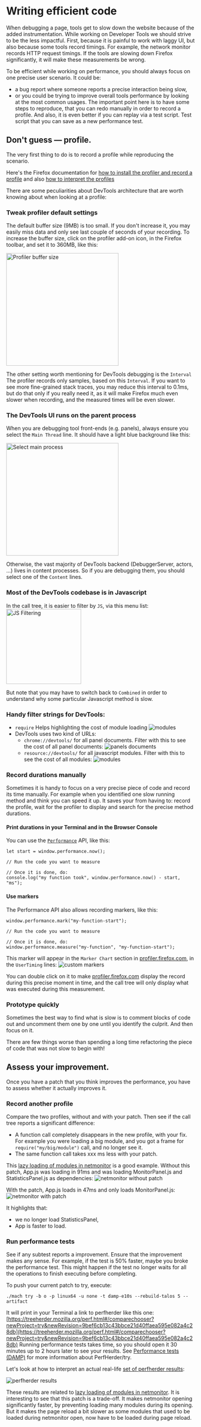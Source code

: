 # Writing efficient code

When debugging a page, tools get to slow down the website because of the added instrumentation.
While working on Developer Tools we should strive to be the less impactful.
First, because it is painful to work with laggy UI, but also because some tools record timings.
For example, the network monitor records HTTP request timings.
If the tools are slowing down Firefox significantly, it will make these measurements be wrong.

To be efficient while working on performance, you should always focus on one precise user scenario.
It could be:
* a bug report where someone reports a precise interaction being slow,
* or you could be trying to improve overall tools performance by looking at the most common usages.
The important point here is to have some steps to reproduce, that you can redo manually in order to record a profile.
And also, it is even better if you can replay via a test script. Test script that you can save as a new performance test.

## Don't guess — profile.

The very first thing to do is to record a profile while reproducing the scenario.

Here's the Firefox documentation for [how to install the profiler and record a profile](https://developer.mozilla.org/docs/Mozilla/Performance/Reporting_a_Performance_Problem) and also [how to interpret the profiles](https://developer.mozilla.org/docs/Mozilla/Performance/Profiling_with_the_Built-in_Profiler#Understanding_Profiles)

There are some peculiarities about DevTools architecture that are worth knowing about when looking at a profile:

### Tweak profiler default settings

The default buffer size (9MB) is too small. If you don't increase it, you may easily miss data and only see last couple of seconds of your recording.
To increase the buffer size, click on the profiler add-on icon, in the Firefox toolbar, and set it to 360MB, like this:

  <img src="performance/profiler-buffer-size.png" alt="Profiler buffer size" style="width: 300px" />

The other setting worth mentioning for DevTools debugging is the `Interval`
The profiler records only samples, based on this `Interval`.
If you want to see more fine-grained stack traces, you may reduce this interval to 0.1ms,
but do that only if you really need it, as it will make Firefox much even slower when recording,
and the measured times will be even slower.

### The DevTools UI runs on the parent process

When you are debugging tool front-ends (e.g. panels), always ensure you select the `Main Thread` line.
It should have a light blue background like this:

  <img src="performance/profiler-main-thread.png" alt="Select main process" style="width: 300px" />

Otherwise, the vast majority of DevTools backend (DebuggerServer, actors, ...) lives in content processes.
So if you are debugging them, you should select one of the `Content` lines.

### Most of the DevTools codebase is in Javascript

In the call tree, it is easier to filter by `JS`, via this menu list:
  <img src="performance/profiler-filter-js.png" alt="JS Filtering" style="width: 200px" />

But note that you may have to switch back to `Combined` in order to understand why some particular Javascript method is slow.

### Handy filter strings for DevTools:

  * `require`
    Helps highlighting the cost of module loading
     ![modules](performance/profiler-filter-require.png)
  * DevTools uses two kind of URLs:
    * `chrome://devtools/` for all panel documents. Filter with this to see the cost of all panel documents:
      ![panels documents](performance/profiler-chrome-url.png)
    * `resource://devtools/` for all javascript modules. Filter with this to see the cost of all modules:
      ![modules](performance/profiler-resource-url.png)

### Record durations manually

Sometimes it is handy to focus on a very precise piece of code and record its time manually.
For example when you identified one slow running method and think you can speed it up.
It saves your from having to: record the profile, wait for the profiler to display and search for the precise method durations.

#### Print durations in your Terminal and in the Browser Console

You can use the [`Performance`](https://developer.mozilla.org/docs/Web/API/Performance) API, like this:
```
let start = window.performance.now();

// Run the code you want to measure

// Once it is done, do:
console.log("my function took", window.performance.now() - start, "ms");
```

#### Use markers

The Performance API also allows recording markers, like this:
```
window.performance.mark("my-function-start");

// Run the code you want to measure

// Once it is done, do:
window.performance.measure("my-function", "my-function-start");
```

This marker will appear in the `Marker Chart` section in [profiler.firefox.com](https://profiler.firefox.com), in the `UserTiming` lines:
  ![custom markers](performance/profiler-custom-markers.png)

You can double click on it to make [profiler.firefox.com](https://profiler.firefox.com) display the record during this precise moment in time,
and the call tree will only display what was executed during this measurement.

### Prototype quickly

Sometimes the best way to find what is slow is to comment blocks of code out
and uncomment them one by one until you identify the culprit. And then focus on it.

There are few things worse than spending a long time refactoring the piece of code that was not slow to begin with!

## Assess your improvement.

Once you have a patch that you think improves the performance, you have to assess whether it actually improves it.

### Record another profile

Compare the two profiles, without and with your patch.
Then see if the call tree reports a significant difference:
* A function call completely disappears in the new profile, with your fix.
  For example you were loading a big module, and you got a frame for `require("my/big/module")` call, and no longer see it.
* The same function call takes xxx ms less with your patch.

This [lazy loading of modules in netmonitor](https://bugzilla.mozilla.org/show_bug.cgi?id=1420289) is a good example.
Without this patch, App.js was loading in 91ms and was loading MonitorPanel.js and StatisticsPanel.js as dependencies:
  ![netmonitor without patch](performance/profiler-netmonitor-open.png)

With the patch, App.js loads in 47ms and only loads MonitorPanel.js:
  ![netmonitor with patch](performance/profiler-netmon-open-fixed.png)

It highlights that:
 * we no longer load StatisticsPanel,
 * App is faster to load.

### Run performance tests

See if any subtest reports a improvement. Ensure that the improvement makes any sense.
For example, if the test is 50% faster, maybe you broke the performance test.
This might happen if the test no longer waits for all the operations to finish executing before completing.

To push your current patch to try, execute:
```
./mach try -b o -p linux64 -u none -t damp-e10s --rebuild-talos 5 --artifact
```
It will print in your Terminal a link to perfherder like this one:
[https://treeherder.mozilla.org/perf.html#/comparechooser?newProject=try&newRevision=9bef6cb13c43bbce21d40ffaea595e082a4c28db](https://treeherder.mozilla.org/perf.html#/comparechooser?newProject=try&newRevision=9bef6cb13c43bbce21d40ffaea595e082a4c28db)
Running performance tests takes time, so you should open it 30 minutes up to 2 hours later to see your results.
See [Performance tests (DAMP)](../tests/performance-tests.md) for more information about PerfHerder/try.

Let's look at how to interpret an actual real-life [set of perfherder results](https://treeherder.mozilla.org/perf.html#/comparesubtest?originalProject=mozilla-central&newProject=try&newRevision=9bef6cb13c43bbce21d40ffaea595e082a4c28db&originalSignature=edaec66500db21d37602c99daa61ac983f21a6ac&newSignature=edaec66500db21d37602c99daa61ac983f21a6ac&showOnlyImportant=1&framework=1&selectedTimeRange=172800):

![perfherder results](performance/perfherder-results.png)

These results are related to [lazy loading of modules in netmonitor](https://bugzilla.mozilla.org/show_bug.cgi?id=1420289).
It is interesting to see that this patch is a trade-off. It makes netmonitor opening significantly faster, by preventing loading many modules during its opening.
But it makes the page reload a bit slower as some modules that used to be loaded during netmonitor open, now have to be loaded during page reload.
